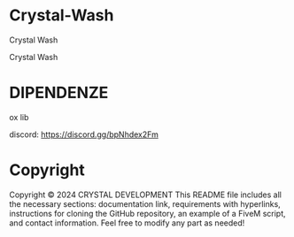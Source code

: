 # Crystal-Wash
Crystal Wash

Crystal Wash

# DIPENDENZE

ox lib

discord: https://discord.gg/bpNhdex2Fm

# Copyright

Copyright © 2024 CRYSTAL DEVELOPMENT This README file includes all the necessary sections: documentation link, requirements with hyperlinks, instructions for cloning the GitHub repository, an example of a FiveM script, and contact information. Feel free to modify any part as needed!
